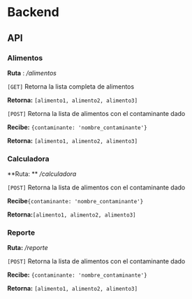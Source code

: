 # Backend

## API
### Alimentos
**Ruta** : */alimentos*

`[GET]` Retorna la lista completa de alimentos

**Retorna:** `[alimento1, alimento2, alimento3]`

`[POST]` Retorna la lista de alimentos con el contaminante dado

**Recibe:** `{contaminante: 'nombre_contaminante'}`

**Retorna:** `[alimento1, alimento2, alimento3]`

### Calculadora
**Ruta: ** */calculadora*

`[POST]` Retorna la lista de alimentos con el contaminante dado

**Recibe**`{contaminante: 'nombre_contaminante'}`

**Retorna:**`[alimento1, alimento2, alimento3]`

### Reporte
**Ruta:** */reporte*

`[POST]` Retorna la lista de alimentos con el contaminante dado

**Recibe:** `{contaminante: 'nombre_contaminante'}`

**Retorna:** `[alimento1, alimento2, alimento3]`